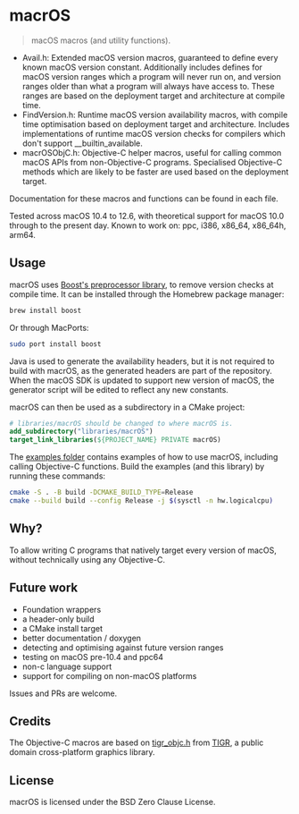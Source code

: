 # macrOS

> macOS macros (and utility functions).

- Avail.h: Extended macOS version macros,
  guaranteed to define every known macOS version constant.
  Additionally includes defines for macOS version ranges which a program will never run on,
  and version ranges older than what a program will always have access to.
  These ranges are based on the deployment target and architecture at compile time.
- FindVersion.h: Runtime macOS version availability macros,
  with compile time optimisation based on deployment target and architecture.
  Includes implementations of runtime macOS version checks
  for compilers which don't support \_\_builtin\_available.
- macrOSObjC.h: Objective-C helper macros, useful for calling common macOS APIs
  from non-Objective-C programs. Specialised Objective-C methods which are likely
  to be faster are used based on the deployment target.

Documentation for these macros and functions can be found in each file.

Tested across macOS 10.4 to 12.6,
with theoretical support for macOS 10.0 through to the present day.
Known to work on: ppc, i386, x86\_64, x86\_64h, arm64.

## Usage

macrOS uses [Boost's preprocessor library](https://www.boost.org/doc/libs/1_81_0/libs/preprocessor/doc/index.html),
to remove version checks at compile time.
It can be installed through the Homebrew package manager:
```bash
brew install boost
```
Or through MacPorts:
```bash
sudo port install boost
```

Java is used to generate the availability headers,
but it is not required to build with macrOS,
as the generated headers are part of the repository.
When the macOS SDK is updated to support new version of macOS,
the generator script will be edited to reflect any new constants.

macrOS can then be used as a subdirectory in a CMake project:
```cmake
# libraries/macrOS should be changed to where macrOS is.
add_subdirectory("libraries/macrOS")
target_link_libraries(${PROJECT_NAME} PRIVATE macrOS)
```

The [examples folder](examples) contains examples of how to use macrOS,
including calling Objective-C functions.
Build the examples (and this library) by running these commands:
```bash
cmake -S . -B build -DCMAKE_BUILD_TYPE=Release
cmake --build build --config Release -j $(sysctl -n hw.logicalcpu)
```

## Why?

To allow writing C programs that natively target every version of macOS,
without technically using any Objective-C.

## Future work

- Foundation wrappers
- a header-only build
- a CMake install target
- better documentation / doxygen
- detecting and optimising against future version ranges
- testing on macOS pre-10.4 and ppc64
- non-c language support
- support for compiling on non-macOS platforms

Issues and PRs are welcome.

## Credits

The Objective-C macros are based on
[tigr_objc.h](https://github.com/erkkah/tigr/blob/29f936484e7ac43bf79356bf62a86d28568b45bb/src/tigr_objc.h)
from [TIGR](https://github.com/erkkah/tigr),
a public domain cross-platform graphics library.

## License

macrOS is licensed under the BSD Zero Clause License.
